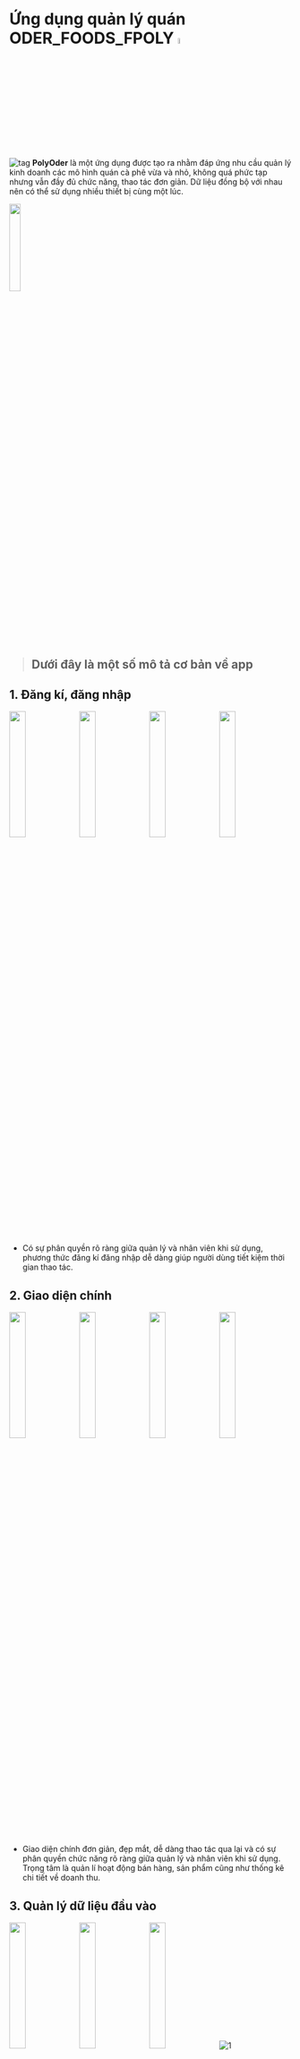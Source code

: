 # Ứng dụng quản lý quán ODER_FOODS_FPOLY [<img src="https://user-images.githubusercontent.com/93418649/235179030-38b92176-21f8-4ecf-858f-9567f1c9ec27.png" width="5%"/>](https://user-images.githubusercontent.com/93418649/235179030-38b92176-21f8-4ecf-858f-9567f1c9ec27.png)

![tag](https://user-images.githubusercontent.com/93418649/235179808-55901d2d-74ce-4fa6-8005-f29ebc277bb2.png) **PolyOder** là một ứng dụng được tạo ra nhằm đáp ứng nhu cầu quản lý kinh doanh các mô hình quán cà phê vừa và nhỏ, không quá phức tạp nhưng vẫn đầy đủ chức năng, thao tác đơn giản. Dữ liệu đồng bộ với nhau nên có thể sử dụng nhiều thiết bị cùng một lúc. 

[<img src="https://user-images.githubusercontent.com/93418649/235180614-af1902df-cf03-4196-9bb2-94e90c06416f.jpg" width="20%"/>](https://user-images.githubusercontent.com/93418649/235180614-af1902df-cf03-4196-9bb2-94e90c06416f.jpg)
> ## Dưới đây là một số mô tả cơ bản về app
## 1. Đăng kí, đăng nhập 
[<img src="https://user-images.githubusercontent.com/93418649/235182909-1ccfe1b3-521c-4625-89e2-9d6009e98a04.jpg" width="24%"/>](https://user-images.githubusercontent.com/93418649/235182909-1ccfe1b3-521c-4625-89e2-9d6009e98a04.jpg)
[<img src="https://user-images.githubusercontent.com/93418649/235182949-81a23635-83b8-41e4-9d0b-67f24e5a2d73.jpg" width="24%"/>](https://user-images.githubusercontent.com/93418649/235182949-81a23635-83b8-41e4-9d0b-67f24e5a2d73.jpg)
[<img src="https://user-images.githubusercontent.com/93418649/235182970-b3105ecc-f946-4e8c-9884-be02bbd2675d.jpg" width="24%"/>](https://user-images.githubusercontent.com/93418649/235182970-b3105ecc-f946-4e8c-9884-be02bbd2675d.jpg)
[<img src="https://user-images.githubusercontent.com/93418649/235182992-ad100163-11bc-4ecc-84a8-ac9b7912b510.jpg" width="24%"/>](https://user-images.githubusercontent.com/93418649/235182992-ad100163-11bc-4ecc-84a8-ac9b7912b510.jpg)
- Có sự phân quyền rõ ràng giữa quản lý và nhân viên khi sử dụng, phương thức đăng kí đăng nhập dễ dàng giúp người dùng tiết kiệm thời gian thao tác.
## 2. Giao diện chính
[<img src="https://user-images.githubusercontent.com/93418649/235183990-5f17c1ac-b901-4f0c-ab80-870b73ad3362.jpg" width="24%"/>](https://user-images.githubusercontent.com/93418649/235183990-5f17c1ac-b901-4f0c-ab80-870b73ad3362.jpg)
[<img src="https://user-images.githubusercontent.com/93418649/235184016-9256fd93-8000-4a4f-a8aa-e052bdcc9f12.jpg" width="24%"/>](https://user-images.githubusercontent.com/93418649/235184016-9256fd93-8000-4a4f-a8aa-e052bdcc9f12.jpg)
[<img src="https://user-images.githubusercontent.com/93418649/235184036-a57426f8-ad97-4319-bbf3-b0fdd94d3b38.jpg" width="24%"/>](https://user-images.githubusercontent.com/93418649/235184036-a57426f8-ad97-4319-bbf3-b0fdd94d3b38.jpg)
[<img src="https://user-images.githubusercontent.com/93418649/235184065-4ca4ed3b-4ff6-4c55-9201-fa455f11e9e0.jpg" width="24%"/>](https://user-images.githubusercontent.com/93418649/235184065-4ca4ed3b-4ff6-4c55-9201-fa455f11e9e0.jpg)
- Giao diện chính đơn giản, đẹp mắt, dễ dàng thao tác qua lại và có sự phân quyền chức năng rõ ràng giữa quản lý và nhân viên khi sử dụng. Trọng tâm là quản lí hoạt động bán hàng, sản phẩm cũng như thống kê chi tiết về doanh thu.

## 3. Quản lý dữ liệu đầu vào
[<img src="https://user-images.githubusercontent.com/93418649/235185024-cc4d15b7-610f-41ce-9ae8-ef2e3b627b64.jpg" width="24%"/>](https://user-images.githubusercontent.com/93418649/235185024-cc4d15b7-610f-41ce-9ae8-ef2e3b627b64.jpg)
[<img src="https://user-images.githubusercontent.com/93418649/235185094-553f20ca-139a-4049-a43a-104326904316.jpg" width="24%"/>](https://user-images.githubusercontent.com/93418649/235185094-553f20ca-139a-4049-a43a-104326904316.jpg)
[<img src="https://user-images.githubusercontent.com/93418649/235185050-d4833f5b-603c-43d3-8a9e-4bc41450e4b3.jpg" width="24%"/>](https://user-images.githubusercontent.com/93418649/235185050-d4833f5b-603c-43d3-8a9e-4bc41450e4b3.jpg)
![1](https://github.com/Buiduyanh20/ODER_FOODS_FPOLY/assets/113623522/f4a03dba-4dae-4e3b-9428-43a5ca6a9f5a)




- Quản lý thông tin từng đối tượng đầu vào. Người dùng dễ dàng thêm ,sửa, xóa từng đối tượng theo nhu cầu của bản thân 1 cách rõ ràng.

## 4. Phương thức tạo đơn, oder 

[<img src="https://user-images.githubusercontent.com/93418649/235186072-475b5676-310b-4880-8b7e-4ed503d9589f.jpg" width="24%"/>](https://user-images.githubusercontent.com/93418649/235186072-475b5676-310b-4880-8b7e-4ed503d9589f.jpg)
[<img src="https://user-images.githubusercontent.com/93418649/235186129-458e95d4-3cbd-41f6-9fca-4b821603fd39.jpg" width="24%"/>](https://user-images.githubusercontent.com/93418649/235186129-458e95d4-3cbd-41f6-9fca-4b821603fd39.jpg)
[<img src="https://user-images.githubusercontent.com/93418649/235186177-98f6cb41-44e3-4e38-b833-b2be266472d8.jpg" width="24%"/>](https://user-images.githubusercontent.com/93418649/235186177-98f6cb41-44e3-4e38-b833-b2be266472d8.jpg)
[<img src="https://user-images.githubusercontent.com/93418649/235186872-911a6070-2f91-47b8-9408-778b49eec71e.jpg" width="24%"/>](https://user-images.githubusercontent.com/93418649/235186872-911a6070-2f91-47b8-9408-778b49eec71e.jpg)
- Đơn giản hóa thao tác tạo đơn hàng, giao diện đẹp mắt ,mượt mà, thông tin đơn đầy đủ rõ ràng.

## 5. Quản lý thông tin đơn hàng, sản phẩm, bàn, nhân viên,...

[<img src="https://user-images.githubusercontent.com/93418649/235187689-02041636-ced9-437b-b8e4-f47f007194d8.jpg" width="24%"/>](https://user-images.githubusercontent.com/93418649/235187689-02041636-ced9-437b-b8e4-f47f007194d8.jpg)
[<img src="https://user-images.githubusercontent.com/93418649/235187709-1d05b8e1-bca0-4183-967a-e79bda97ac21.jpg" width="24%"/>](https://user-images.githubusercontent.com/93418649/235187709-1d05b8e1-bca0-4183-967a-e79bda97ac21.jpg)
[<img src="https://user-images.githubusercontent.com/93418649/235187758-0aa2f930-015d-4a7c-88bb-e42c73811d3b.jpg" width="24%"/>](https://user-images.githubusercontent.com/93418649/235187758-0aa2f930-015d-4a7c-88bb-e42c73811d3b.jpg)
[<img src="https://user-images.githubusercontent.com/93418649/235187811-0e73499d-4d61-4fd1-b738-0d9e07cb0c3f.jpg" width="24%"/>](https://user-images.githubusercontent.com/93418649/235187811-0e73499d-4d61-4fd1-b738-0d9e07cb0c3f.jpg)
- Tạo danh sách hiển thị từng loại đối tượng cụ thể, hiện chi tiết, phân loại, giúp người dùng tìm kiếm, xem, sửa hoặc xóa một cách dễ dàng theo những thông tin đặc điểm của đối tượng.

## 6. Thống kê chi tiết
[<img src="https://user-images.githubusercontent.com/93418649/235188720-6bb3602c-e469-44cc-bdd2-0d81b5a73ced.jpg" width="19%"/>](https://user-images.githubusercontent.com/93418649/235188720-6bb3602c-e469-44cc-bdd2-0d81b5a73ced.jpg)
[<img src="https://user-images.githubusercontent.com/93418649/235188731-17491dcf-a4ee-4a6c-9bfb-992bb6f586f1.jpg" width="19%"/>](https://user-images.githubusercontent.com/93418649/235188731-17491dcf-a4ee-4a6c-9bfb-992bb6f586f1.jpg)
[<img src="https://user-images.githubusercontent.com/93418649/235188776-9781d5a8-bf75-4446-85a2-788f4d5162a8.jpg" width="19%"/>](https://user-images.githubusercontent.com/93418649/235188776-9781d5a8-bf75-4446-85a2-788f4d5162a8.jpg)
[<img src="https://user-images.githubusercontent.com/93418649/235188854-7b37bca8-0c84-4947-935f-d525bae38e0f.jpg" width="19%"/>](https://user-images.githubusercontent.com/93418649/235188854-7b37bca8-0c84-4947-935f-d525bae38e0f.jpg)
[<img src="https://user-images.githubusercontent.com/93418649/235188896-5b06d2e8-4cf0-49d1-a5f6-e73f9bde3016.jpg" width="19%"/>](https://user-images.githubusercontent.com/93418649/235188896-5b06d2e8-4cf0-49d1-a5f6-e73f9bde3016.jpg)
- Chức năng thống kê chi tiết cụ thể theo thời gian, giúp người dùng dễ dàng tìm kiếm và thống kê theo từng khoảng thời gian nhất định, lọc ra sản phẩm bán chạy và tóm tắt hóa doanh thu từng năm, tháng bằng biểu đồ.

## 7. Thông báo
[<img src="https://user-images.githubusercontent.com/93418649/235189603-ced97fc3-5f63-4659-89e4-84c0139b33df.jpg" width="24%"/>](https://user-images.githubusercontent.com/93418649/235189603-ced97fc3-5f63-4659-89e4-84c0139b33df.jpg)
[<img src="https://user-images.githubusercontent.com/93418649/235189631-47682055-efb6-46d6-bc61-97f01af6fd6f.jpg" width="24%"/>](https://user-images.githubusercontent.com/93418649/235189631-47682055-efb6-46d6-bc61-97f01af6fd6f.jpg)
[<img src="https://user-images.githubusercontent.com/93418649/235189614-caa7c0a6-7e42-464f-849e-5ee8cf7688b2.jpg" width="24%"/>](https://user-images.githubusercontent.com/93418649/235189614-caa7c0a6-7e42-464f-849e-5ee8cf7688b2.jpg)
[<img src="https://user-images.githubusercontent.com/93418649/235189648-90f55abb-79f5-4767-a5bf-5eedd2112d67.jpg" width="24%"/>](https://user-images.githubusercontent.com/93418649/235189648-90f55abb-79f5-4767-a5bf-5eedd2112d67.jpg) 
- Quản lý thông báo các vấn đề xảy ra khi sử dụng như kết nối mạng, dữ liệu đầu vào, phân quyền người dùng. Hiện thị rõ các thông báo chi tiết trong quá trình sử dụng ứng dụng.





